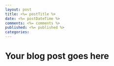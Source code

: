 ```yaml
---
layout: post
title: <%= postTitle %>
date: <%= postDateTime %>
comments: <%= comments %>
published: <%= published %>
categories:
---
```


# Your blog post goes here
